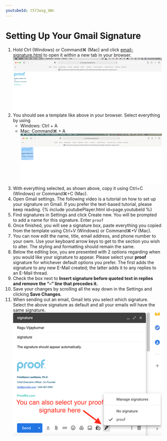 ```yaml
---
youtubeId: t57Jwsg_UWc
---
```


# Setting Up Your Gmail Signature


1. Hold Ctrl (Windows) or Command⌘ (Mac) and click [email-signature.html](https://htmlpreview.github.io/?https://github.com/ProofDx/signature/blob/gh-pages/email-signature.html) to open it within a new tab in your browser.   
    ![browser0](images/browser0.png)
2. You should see a template like above in your browser. Select everything by using 
    - Windows: Ctrl + A
    - Mac: Command⌘ + A
    ![browser1](images/browser1.png)
3. With everything selected, as shown above, copy it using Ctrl+C (Windows) or Command⌘+C (Mac). 
4. Open Gmail settings. The following video is a tutorial on how to set up your signature on Gmail. If you prefer the text-based tutorial, please keep reading.  {% include youtubePlayer.html id=page.youtubeId %}
5. Find signatures in Settings and click Create new. You will be prompted to add a name for this signature. Enter `proof`
6. Once finished, you will see a signature box, paste everything you copied from the template using Ctrl+V (Windows) or Command⌘+V (Mac). 
7. You can now edit the name, title, email address, and phone number to your owm. Use your keyboard arrow keys to get to the section you wish to alter. The styling and formatting should remain the same.
8. Below the editing box, you are presented with 2 options regarding when you would like your signature to appear. Please select your **proof** signature for whichever default options you prefer. The first adds the signature to any new E-Mail created; the latter adds it to any replies to an E-Mail thread.
9. Check the box next to **Insert signature before quoted text in replies and remove the “–” line that precedes it.**
10. Save your changes by scrolling all the way down in the Settings and clicking **Save Changes**.
11. When sending out an email, Gmail lets you select which signature. Select the above signature as default and all your emails will have the same signature. ![setting4](images/setting4.png)

